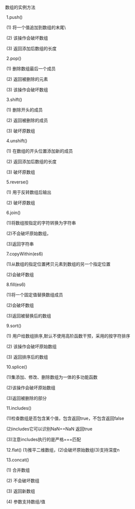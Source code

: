    数组的实例方法

​    1.push() 

​     (1) 将一个值追加到数组的末尾\

​     (2) 该操作会破坏数组

​     (3) 返回添加后数组的长度

​    2.pop()

​     (1) 删除数组最后一个成员

​     (2) 返回被删除的元素

​     (3) 该操作会破坏数组

​    3.shift()

​     (1) 删除开头的成员

​     (2) 返回被删除的成员

​     (3) 破坏原数组

​    4.unshift()

​     (1) 在数组的开头位置添加新的成员

​     (2) 返回添加后数组的长度

​     (3) 破坏原数组

​    5.reverse()

​     (1) 用于反转数组后输出

​     (2) 破坏原数组

​    6.join()

​     (1)将数组按指定的字符转换为字符串

​     (2)不会破坏原始数组，

​     (3)返回字符串

​    7.copyWithin(es6)

​     (1)从数组的指定位置拷贝元素到数组的另一个指定位置

​     (2)会破坏数组

​    8.fill(es6)

​     (1)将一个固定值替换数组成员

​     (2)会破坏数组

​     (3)返回被替换后的数组

​    9.sort()

​     (1)  用户给数组排序,默认不使用高阶函数干预，采用的按字符排序

​     (2)  该操作会破坏原始数组

​     (3)  返回排序后的数组

​    10.splice()

​     (1)集添加、修改、删除数组为一体的多功能函数

​     (2)该操作会破坏原始数组

​     (3)返回被删除的部分

​    11.includes()

​     (1)检查数组是否包含某个值，包含返回true，不包含返回false

​     (2)includes它可以识别NaN==NaN 返回true

​     (3)注意includes执行的是严格===匹配

​    12.flat() (1)推平二维数组，(2)会破坏原始数组(3)支持深度n

​    13.concat()

​     (1) 合并数组

​     (2) 不会破坏数组

​     (3) 返回新数组

​     (4) 参数支持数组/值